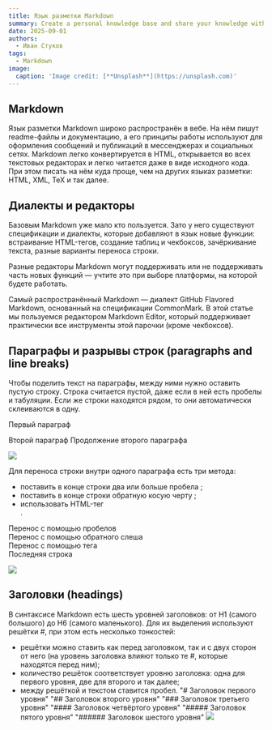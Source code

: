 ```yaml
---
title: Язык разметки Markdown
summary: Create a personal knowledge base and share your knowledge with your peers.
date: 2025-09-01
authors:
  - Иван Стуков
tags:
  - Markdown
image:
  caption: 'Image credit: [**Unsplash**](https://unsplash.com)'
---
```


## Markdown 

Язык разметки Markdown широко распространён в вебе. На нём пишут readme-файлы и документацию, а его принципы работы используют для оформления сообщений и публикаций в мессенджерах и социальных сетях.
Markdown легко конвертируется в HTML, открывается во всех текстовых редакторах и легко читается даже в виде исходного кода. При этом писать на нём куда проще, чем на других языках разметки: HTML, XML, TeX и так далее.

## Диалекты и редакторы

Базовым Markdown уже мало кто пользуется. Зато у него существуют спецификации и диалекты, которые добавляют в язык новые функции: встраивание HTML-тегов, создание таблиц и чекбоксов, зачёркивание текста, разные варианты переноса строки.

Разные редакторы Markdown могут поддерживать или не поддерживать часть новых функций — учтите это при выборе платформы, на которой будете работать.

Самый распространённый Markdown — диалект GitHub Flavored Markdown, основанный на спецификации CommonMark. В этой статье мы пользуемся редактором Markdown Editor, который поддерживает практически все инструменты этой парочки (кроме чекбоксов).

## Параграфы и разрывы строк (paragraphs and line breaks)

Чтобы поделить текст на параграфы, между ними нужно оставить пустую строку. Строка считается пустой, даже если в ней есть пробелы и табуляции. Если же строки находятся рядом, то они автоматически склеиваются в одну.

Первый параграф

Второй параграф
Продолжение второго параграфа

![](https://skillbox.ru/upload/setka_images/11575109022023_5c20dcbcfbab07ab6c2df7e27444d5ac2afca569.png)

Для переноса строки внутри одного параграфа есть три метода:

- поставить в конце строки два или больше пробела   ;
- поставить в конце строки обратную косую черту \;
- использовать HTML-тег <br>.

Перенос с помощью пробелов  
Перенос с помощью обратного слеша\
Перенос с помощью тега <br> Последняя строка

![](https://skillbox.ru/upload/setka_images/11575109022023_278cadb5c5a600fd354bbb4a32acf34407bf98f0.png)

## Заголовки (headings)
В синтаксисе Markdown есть шесть уровней заголовков: от H1 (самого большого) до H6 (самого маленького). Для их выделения используют решётки #, при этом есть несколько тонкостей:

- решётки можно ставить как перед заголовком, так и с двух сторон от него (на уровень заголовка влияют только те #, которые находятся перед ним);
- количество решёток соответствует уровню заголовка: одна для первого уровня, две для второго и так далее;
- между решёткой и текстом ставится пробел.
"# Заголовок первого уровня"
"## Заголовок второго уровня"
"### Заголовок третьего уровня"
"#### Заголовок четвёртого уровня"
"##### Заголовок пятого уровня"
"###### Заголовок шестого уровня"
![](https://skillbox.ru/upload/setka_images/11575109022023_bd473197c461193ea9b6d317f4c236910d065887.png)

